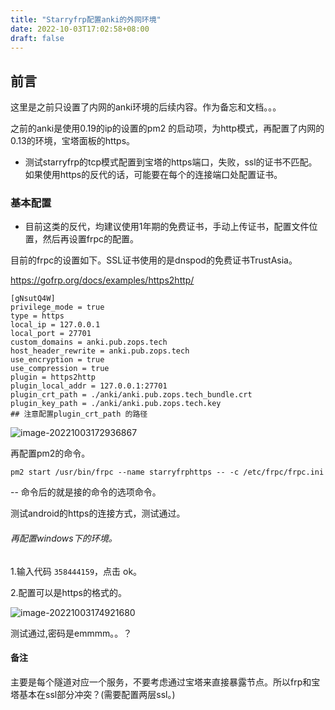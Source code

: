 ```yaml
---
title: "Starryfrp配置anki的外网环境"
date: 2022-10-03T17:02:58+08:00
draft: false
---
```


## 前言

这里是之前只设置了内网的anki环境的后续内容。作为备忘和文档。。。

之前的anki是使用0.19的ip的设置的pm2 的启动项，为http模式，再配置了内网的0.13的环境，宝塔面板的https。

+ 测试starryfrp的tcp模式配置到宝塔的https端口，失败，ssl的证书不匹配。如果使用https的反代的话，可能要在每个的连接端口处配置证书。



### 基本配置

+ 目前这类的反代，均建议使用1年期的免费证书，手动上传证书，配置文件位置，然后再设置frpc的配置。

目前的frpc的设置如下。SSL证书使用的是dnspod的免费证书TrustAsia。

https://gofrp.org/docs/examples/https2http/

```
[gNsutQ4W]
privilege_mode = true
type = https
local_ip = 127.0.0.1
local_port = 27701
custom_domains = anki.pub.zops.tech
host_header_rewrite = anki.pub.zops.tech
use_encryption = true
use_compression = true
plugin = https2http
plugin_local_addr = 127.0.0.1:27701
plugin_crt_path = ./anki/anki.pub.zops.tech_bundle.crt
plugin_key_path = ./anki/anki.pub.zops.tech.key
## 注意配置plugin_crt_path 的路径
```

![image-20221003172936867](https://res.cloudinary.com/dbzr1zvpf/image/upload/v1664789404/2022/10/0bc21c370a5d26ef42747466d9fa85d3.webp)

再配置pm2的命令。

```
pm2 start /usr/bin/frpc --name starryfrphttps -- -c /etc/frpc/frpc.ini
```

-- 命令后的就是接的命令的选项命令。

测试android的https的连接方式，测试通过。



###### 再配置windows下的环境。



1.输入代码 `358444159`，点击 ok。

2.配置可以是https的格式的。

![image-20221003174921680](https://res.cloudinary.com/dbzr1zvpf/image/upload/v1664790562/2022/10/65530bf2e2ab2598568a8ce4eab723a4.webp)

测试通过,密码是emmmm。。？



#### 备注

主要是每个隧道对应一个服务，不要考虑通过宝塔来直接暴露节点。所以frp和宝塔基本在ssl部分冲突？(需要配置两层ssl。)



